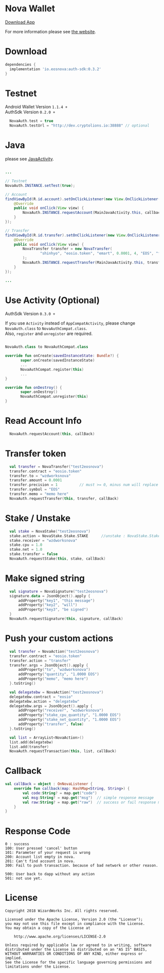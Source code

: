 # Nova Wallet
[Download App][1]

For more information please see [the website][2].


# Download
```groovy
dependencies {
  implementation 'io.eosnova:auth-sdk:0.3.2'
}
```

# Testnet
Android Wallet Version `1.1.4 +` <br>
AuthSdk Version `0.2.0 +`  

```kotlin
  NovaAuth.test = true
  NovaAuth.testUrl = "http://dev.cryptolions.io:38888" // optional
```

# Java

please see [JavaActivity][3].

```java

...

// Testnet
NovaAuth.INSTANCE.setTest(true);

// Account
findViewById(R.id.account).setOnClickListener(new View.OnClickListener() {
    @Override
    public void onClick(View view) {
        NovaAuth.INSTANCE.requestAccount(MainJavaActivity.this, callback);
    }
});

// Transfer
findViewById(R.id.transfer).setOnClickListener(new View.OnClickListener() {
    @Override
    public void onClick(View view) {
        NovaTransfer transfer = new NovaTransfer(
                "shinhyo", "eosio.token", "emart", 0.0001, 4, "EOS", "from EOSNOVA"
        );
        NovaAuth.INSTANCE.requestTransfer(MainJavaActivity.this, transfer, callback);
    }
});

...

```


# Use Activity (Optional)
AuthSdk Version `0.3.0 +`

If you use `Activity` instead of `AppCompatActivity`, please change `NovaAuth.class` to `NovaAuthCompat.class`.<br>
Also, `register` and `unregister` are required.

``` kotlin

NovaAuth.class to NovaAuthCompat.class

override fun onCreate(savedInstanceState: Bundle?) {
       super.onCreate(savedInstanceState)
       ...
       NovaAuthCompat.register(this)
       ...
}

override fun onDestroy() {
       super.onDestroy()
       NovaAuthCompat.unregister(this)
}
```

# Read Account Info
```kotlin
  NovaAuth.requestAccount(this, callBack)
```
# Transfer token
```kotlin
  val transfer = NovaTransfer("test2eosnova")
  transfer.contract = "eosio.token"
  transfer.to = "wzdworksnova"
  transfer.amount = 0.0001
  transfer.precision = 1          // must >= 0, minus num will replace 0
  transfer.symbol = "EOS"
  transfer.memo = "memo here"
  NovaAuth.requestTransfer(this, transfer, callBack)
```
# Stake / Unstake
```kotlin
  val stake = NovaStake("test2eosnova")
  stake.action = NovaStake.Stake.STAKE      //unstake : NovaStake.Stake.UNSTAKE
  stake.receiver = "wzdworksnova"
  stake.cpu = 1.0
  stake.net = 1.0
  stake.transfer = false
  NovaAuth.requestStake(this, stake, callBack)
```

# Make signed string
```kotlin
  val signature = NovaSignature("test2eosnova")
  signature.data = JsonObject().apply {
      addProperty("key1", "this message")
      addProperty("key2", "will")
      addProperty("key3", "be signed")
  }
  NovaAuth.requestSignature(this, signature, callBack)
```

# Push your custom actions
```kotlin
  val transfer = NovaAction("test2eosnova")
  transfer.contract = "eosio.token"
  transfer.action = "transfer"
  transfer.args = JsonObject().apply {
      addProperty("to", "wzdworksnova")
      addProperty("quantity", "1.0000 EOS")
      addProperty("memo", "memo here")
  }.toString()

  val delegatebw = NovaAction("test2eosnova")
  delegatebw.contract = "eosio"
  delegatebw.action = "delegatebw"
  delegatebw.args = JsonObject().apply {
      addProperty("receiver", "wzdworksnova")
      addProperty("stake_cpu_quantity", "1.0000 EOS")
      addProperty("stake_net_quantity", "1.0000 EOS")
      addProperty("transfer", false)
  }.toString()

  val list = ArrayList<NovaAction>()
  list.add(delegatebw)
  list.add(transfer)
  NovaAuth.requestTransaction(this, list, callBack)
```

# Callback
```kotlin
val callBack = object : OnNovaListener {
    override fun callback(map: HashMap<String, String>) {
        val code:String? = map.get("code")
        val msg:String? = map.get("msg")  // simple response message
        val raw:String? = map.get("raw")  // success or fail response message(JSON format) from network or sdk
    }
}
```

# Response Code
```
0 : success
100: User pressed 'cancel' button
101: Parameter of your request is wrong
200: Account list empty in nova.
201: Can't find account in nova.
300: Fail to push transaction. because of bad network or other reason.
 
500: User back to dapp without any action
501: not use yet.
```



# License 


    Copyright 2018 WizardWorks Inc. All rights reserved.

    Licensed under the Apache License, Version 2.0 (the "License");
    you may not use this file except in compliance with the License.
    You may obtain a copy of the License at

        http://www.apache.org/licenses/LICENSE-2.0

    Unless required by applicable law or agreed to in writing, software
    distributed under the License is distributed on an "AS IS" BASIS,
    WITHOUT WARRANTIES OR CONDITIONS OF ANY KIND, either express or implied.
    See the License for the specific language governing permissions and
    limitations under the License.


[1]: http://bit.ly/2CySJnr
[2]: http://bit.ly/2Lj7Bdu
[3]: https://github.com/EOSNOVA/Auth-SDK-ANDROID/blob/master/app/src/main/java/io/eosnova/wallet/android/sdk/sample/MainJavaActivity.java
